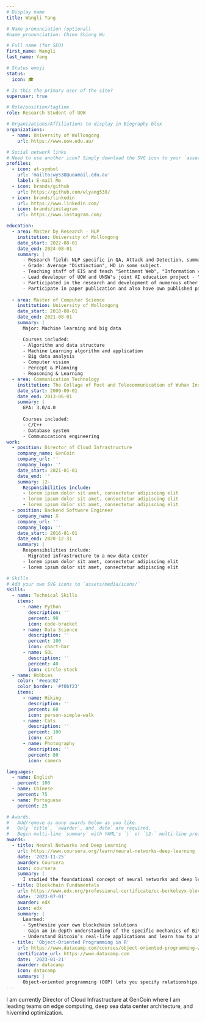```yaml
---
# Display name
title: Wangli Yang

# Name pronunciation (optional)
#name_pronunciation: Chien Shiung Wu

# Full name (for SEO)
first_name: Wangli
last_name: Yang

# Status emoji
status:
  icon: 🎓

# Is this the primary user of the site?
superuser: true

# Role/position/tagline
role: Research Student of UOW

# Organizations/Affiliations to display in Biography blox
organizations:
  - name: University of Wollongong
    url: https://www.uow.edu.au/

# Social network links
# Need to use another icon? Simply download the SVG icon to your `assets/media/icons/` folder.
profiles:
  - icon: at-symbol
    url: 'mailto:wy538@uoamail.edu.au'
    label: E-mail Me
  - icon: brands/github
    url: https://github.com/wlyang538/
  - icon: brands/linkedin
    url: https://www.linkedin.com/
  - icon: brands/instagram
    url: https://www.instagram.com/

education:
  - area: Master by Research - NLP
    institution: University of Wollongong
    date_start: 2022-08-01
    date_end: 2024-08-01
    summary: |
      - Research field: NLP specific in QA, Attack and Detection, summarization, etc.
      - Grade: Average "Distinction", HD in some subject.
      - Teaching staff of EIS and teach "Sentiment Web", "Information visualisation", and "Systems development methodology" and "Networks and Communication".
      - Lead developer of UOW and UNSW's joint AI education project - "safe to fail ai", which has been implemented in teaching.
      - Participated in the research and development of numerous other AI projects.
      - Participate in paper publication and also have own published papers.
    
  - area: Master of Computer Science
    institution: University of Wollongong
    date_start: 2018-08-01
    date_end: 2021-08-01
    summary: |
      Major: Machine learning and big data

      Courses included:
      - Algorithm and data structure
      - Machine Learning algorithm and application
      - Big data analysis
      - Computer vision
      - Percept & Planning
      - Reasoning & Learning
  - area: Communication Technology
    institution: The Collage of Post and Telecommunication of Wuhan Institute of Technology
    date_start: 2009-09-01
    date_end: 2013-06-01
    summary: |
      GPA: 3.0/4.0
      
      Courses included:
      - C/C++ 
      - Database system
      - Communications engineering
work:
  - position: Director of Cloud Infrastructure
    company_name: GenCoin
    company_url: ''
    company_logo: ''
    date_start: 2021-01-01
    date_end: ''
    summary: |2-
      Responsibilities include:
      - lorem ipsum dolor sit amet, consectetur adipiscing elit
      - lorem ipsum dolor sit amet, consectetur adipiscing elit
      - lorem ipsum dolor sit amet, consectetur adipiscing elit
  - position: Backend Software Engineer
    company_name: X
    company_url: ''
    company_logo: ''
    date_start: 2016-01-01
    date_end: 2020-12-31
    summary: |
      Responsibilities include:
      - Migrated infrastructure to a new data center
      - lorem ipsum dolor sit amet, consectetur adipiscing elit
      - lorem ipsum dolor sit amet, consectetur adipiscing elit

# Skills
# Add your own SVG icons to `assets/media/icons/`
skills:
  - name: Technical Skills
    items:
      - name: Python
        description: ''
        percent: 90
        icon: code-bracket
      - name: Data Science
        description: ''
        percent: 100
        icon: chart-bar
      - name: SQL
        description: ''
        percent: 40
        icon: circle-stack
  - name: Hobbies
    color: '#eeac02'
    color_border: '#f0bf23'
    items:
      - name: Hiking
        description: ''
        percent: 60
        icon: person-simple-walk
      - name: Cats
        description: ''
        percent: 100
        icon: cat
      - name: Photography
        description: ''
        percent: 80
        icon: camera

languages:
  - name: English
    percent: 100
  - name: Chinese
    percent: 75
  - name: Portuguese
    percent: 25

# Awards.
#   Add/remove as many awards below as you like.
#   Only `title`, `awarder`, and `date` are required.
#   Begin multi-line `summary` with YAML's `|` or `|2-` multi-line prefix and indent 2 spaces below.
awards:
  - title: Neural Networks and Deep Learning
    url: https://www.coursera.org/learn/neural-networks-deep-learning
    date: '2023-11-25'
    awarder: Coursera
    icon: coursera
    summary: |
      I studied the foundational concept of neural networks and deep learning. By the end, I was familiar with the significant technological trends driving the rise of deep learning; build, train, and apply fully connected deep neural networks; implement efficient (vectorized) neural networks; identify key parameters in a neural network’s architecture; and apply deep learning to your own applications.
  - title: Blockchain Fundamentals
    url: https://www.edx.org/professional-certificate/uc-berkeleyx-blockchain-fundamentals
    date: '2023-07-01'
    awarder: edX
    icon: edx
    summary: |
      Learned:
      - Synthesize your own blockchain solutions
      - Gain an in-depth understanding of the specific mechanics of Bitcoin
      - Understand Bitcoin’s real-life applications and learn how to attack and destroy Bitcoin, Ethereum, smart contracts and Dapps, and alternatives to Bitcoin’s Proof-of-Work consensus algorithm
  - title: 'Object-Oriented Programming in R'
    url: https://www.datacamp.com/courses/object-oriented-programming-with-s3-and-r6-in-r
    certificate_url: https://www.datacamp.com
    date: '2023-01-21'
    awarder: datacamp
    icon: datacamp
    summary: |
      Object-oriented programming (OOP) lets you specify relationships between functions and the objects that they can act on, helping you manage complexity in your code. This is an intermediate level course, providing an introduction to OOP, using the S3 and R6 systems. S3 is a great day-to-day R programming tool that simplifies some of the functions that you write. R6 is especially useful for industry-specific analyses, working with web APIs, and building GUIs.
---
```


I am currently Director of Cloud Infrastructure at GenCoin where I am leading teams on edge computing, deep sea data center architecture, and hivemind optimization.
